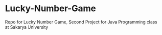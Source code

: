 # Lucky-Number-Game
Repo for Lucky Number Game, Second Project for Java Programming class at Sakarya University
